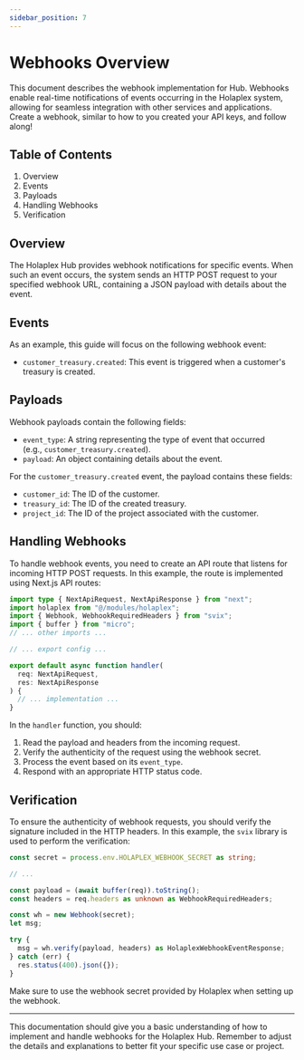 ```yaml
---
sidebar_position: 7
---
```


# Webhooks Overview

This document describes the webhook implementation for Hub. Webhooks enable real-time notifications of events occurring in the Holaplex system, allowing for seamless integration with other services and applications. Create a webhook, similar to how to you created your API keys, and follow along!

## Table of Contents

1.  Overview
2.  Events
3.  Payloads
4.  Handling Webhooks
5.  Verification

## Overview

The Holaplex Hub provides webhook notifications for specific events. When such an event occurs, the system sends an HTTP POST request to your specified webhook URL, containing a JSON payload with details about the event.

## Events

As an example, this guide will focus on the following webhook event:

- `customer_treasury.created`: This event is triggered when a customer's treasury is created.

## Payloads

Webhook payloads contain the following fields:

- `event_type`: A string representing the type of event that occurred (e.g., `customer_treasury.created`).
- `payload`: An object containing details about the event.

For the `customer_treasury.created` event, the payload contains these fields:

- `customer_id`: The ID of the customer.
- `treasury_id`: The ID of the created treasury.
- `project_id`: The ID of the project associated with the customer.

## Handling Webhooks

To handle webhook events, you need to create an API route that listens for incoming HTTP POST requests. In this example, the route is implemented using Next.js API routes:

```ts
import type { NextApiRequest, NextApiResponse } from "next";
import holaplex from "@/modules/holaplex";
import { Webhook, WebhookRequiredHeaders } from "svix";
import { buffer } from "micro";
// ... other imports ...

// ... export config ...

export default async function handler(
  req: NextApiRequest,
  res: NextApiResponse
) {
  // ... implementation ...
}
```

In the `handler` function, you should:

1.  Read the payload and headers from the incoming request.
2.  Verify the authenticity of the request using the webhook secret.
3.  Process the event based on its `event_type`.
4.  Respond with an appropriate HTTP status code.

## Verification

To ensure the authenticity of webhook requests, you should verify the signature included in the HTTP headers. In this example, the `svix` library is used to perform the verification:

```typescript
const secret = process.env.HOLAPLEX_WEBHOOK_SECRET as string;

// ...

const payload = (await buffer(req)).toString();
const headers = req.headers as unknown as WebhookRequiredHeaders;

const wh = new Webhook(secret);
let msg;

try {
  msg = wh.verify(payload, headers) as HolaplexWebhookEventResponse;
} catch (err) {
  res.status(400).json({});
}
```

Make sure to use the webhook secret provided by Holaplex when setting up the webhook.

---

This documentation should give you a basic understanding of how to implement and handle webhooks for the Holaplex Hub. Remember to adjust the details and explanations to better fit your specific use case or project.

